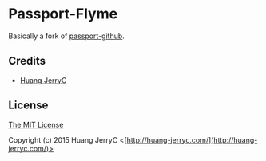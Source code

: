# Passport-Flyme

Basically a fork of [passport-github](https://github.com/jaredhanson/passport-github).



## Credits

  - [Huang JerryC](http://github.com/jerryc8080)

## License

[The MIT License](http://opensource.org/licenses/MIT)

Copyright (c) 2015 Huang JerryC <[http://huang-jerryc.com/](http://huang-jerryc.com/)>

